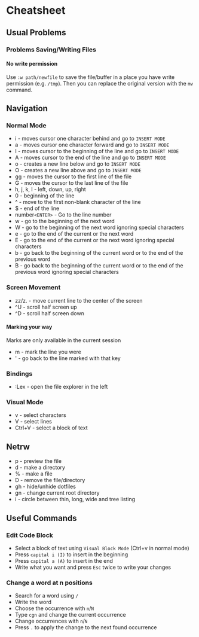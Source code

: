 # Cheatsheet

## Usual Problems
### Problems Saving/Writing Files
#### No write permission
Use `:w path/newfile` to save the file/buffer in a place you have write permission (e.g. `/tmp`). Then you can replace the original version with the `mv` command.

## Navigation
### Normal Mode
- i - moves cursor one character behind and go to `INSERT MODE`
- a - moves cursor one character forward and go to `INSERT MODE`
- I - moves cursor to the beginning of the line and go to `INSERT MODE`
- A - moves cursor to the end of the line and go to `INSERT MODE`
- o - creates a new line below and go to `INSERT MODE`
- O - creates a new line above and go to `INSERT MODE`
- gg - moves the cursor to the first line of the file
- G - moves the cursor to the last line of the file
- h, j, k, l - left, down, up, right
- 0 - beginning of the line
- ^ - move to the first non-blank character of the line
- $ - end of the line
- number`<ENTER>` - Go to the line number
- w - go to the beginning of the next word
- W - go to the beginning of the next word ignoring special characters
- e - go to the end of the current or the next word
- E - go to the end of the current or the next word ignoring special characters
- b - go back to the beginning of the current word or to the end of the previous word
- B - go back to the beginning of the current word or to the end of the previous word ignoring special characters

### Screen Movement
- zz/z. - move current line to the center of the screen
- ^U - scroll half screen up
- ^D - scroll half screen down

#### Marking your way
Marks are only available in the current session

- m<key> - mark the line you were
- '<key> - go back to the line marked with that key

### Bindings
- :Lex - open the file explorer in the left

### Visual Mode
- v - select characters
- V - select lines
- Ctrl+V - select a block of text

## Netrw
- p - preview the file
- d - make a directory
- % - make a file
- D - remove the file/directory
- gh - hide/unhide dotfiles
- gn - change current root directory
- i - circle between thin, long, wide and tree listing

## Useful Commands
### Edit Code Block 
- Select a block of text using `Visual Block Mode` (Ctrl+v in normal mode)
- Press `capital i (I)` to insert in the beginning
- Press `capital a (A)` to insert in the end
- Write what you want and press `Esc` twice to write your changes

### Change a word at n positions
- Search for a word using `/`
- Write the word
- Choose the occurrence with `n`/`N`
- Type `cgn` and change the current occurrence
- Change occurrences with `n`/`N`
- Press `.` to apply the change to the next found occurrence

